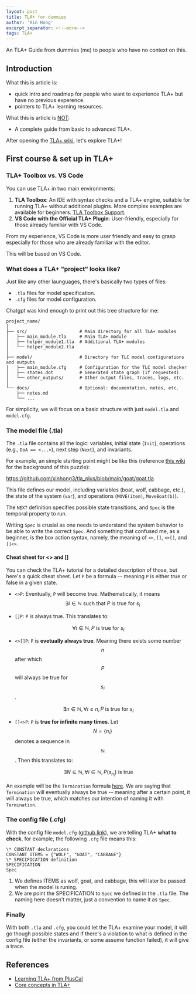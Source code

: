 ```yaml
---
layout: post
title: TLA+ for dummies
author: 'Xin Hong'
excerpt_separator: <!--more-->
tags: TLA+
---
```


An TLA+ Guide from dummies (me) to people who have no context on this.
<!--more-->
## Introduction
What this is article is:
- quick intro and roadmap for people who want to experience TLA+ but have no previous experence.
- pointers to TLA+ learning resources.

What this is article is <u>NOT</u>:
- A complete guide from basic to advanced TLA+.

After opening the [TLA+ wiki](https://learntla.com/core/tla.html), let's explore TLA+!

## First course & set up in TLA+
### TLA+ Toolbox vs. VS Code
You can use TLA+ in two main environments:
1. **TLA Toolbox**: An IDE with syntax checks and a TLA+ engine, suitable for running TLA+ without additional plugins. More complex examples are available for beginners. [TLA Toolbox Support](https://lamport.azurewebsites.net/tla/toolbox.html).
2. **VS Code with the Official TLA+ Plugin**: User-friendly, especially for those already familiar with VS Code.

From my experience, VS Code is more user friendly and easy to grasp especially for those who are already familiar with the editor.

This will be based on VS Code.

### What does a TLA+ "project" looks like?

Just like any other launguages, there's basically two types of files:
- `.tla` files for model specification.
- `.cfg` files for model configuration.

Chatgpt was kind enough to print out this tree structure for me:

```
project_name/
│
├── src/                    # Main directory for all TLA+ modules
│   ├── main_module.tla     # Main TLA+ module
│   ├── helper_module1.tla  # Additional TLA+ modules
│   └── helper_module2.tla
│
├── model/                  # Directory for TLC model configurations and outputs
│   ├── main_module.cfg     # Configuration for the TLC model checker
│   ├── states.dot          # Generated state graph (if requested)
│   └── other_outputs/      # Other output files, traces, logs, etc. 
│
└── docs/                   # Optional: documentation, notes, etc.
    ├── notes.md
    └── ...
```

For simplicity, we will focus on a basic structure with just `model.tla` and `model.cfg`.

### The model file (.tla)

The `.tla` file contains all the logic: variables, initial state (`Init`), operations (e.g., `DoA == <...>`), next step (`Next`), and invariants.

For example, an simple starting point might be like this (reference [this wiki](https://en.wikipedia.org/wiki/Wolf,_goat_and_cabbage_problem) for the background of this puzzle):

https://github.com/xinhong3/tla_plus/blob/main/goat/goat.tla

This file defines our model, including variables (boat, wolf, cabbage, etc.), the state of the system (`var`), and operations (`MOVE(item)`, `MoveBoat(b)`).

The `NEXT` definition specifies possible state transitions, and `Spec` is the temporal property to run.

Writing `Spec` is crusial as one needs to understand the system behavior to be able to write the correct `Spec`. And something that confused me, as a beginner, is the box action syntax, namely, the meaning of `<>`, `[]`, `<>[]`, and `[]<>`.

#### Cheat sheet for <> and []

You can check the TLA+ tutorial for a detailed description of those, but here's a quick cheat sheet. Let `P` be a formula -- meaning `P` is either true or false in a given state.

- `<>P`: Eventually, `P` will become true. Mathematically, it means $$ \exists i \in \mathbb{N} \text{ such that } P \text{ is true for } s_i $$

- `[]P`: `P` is always true. This translates to:

$$ \forall i \in \mathbb{N}, P \text{ is true for } s_i$$

- `<>[]P`: `P` is **evetually always true**. Meaning there exists some number $$n$$ after which $$P$$ will always be true for $$s_i$$.

$$ \exists n \in \mathbb{N}, \forall i \geq n, P \text{ is true for } s_i$$

- `[]<>P`: `P` is **true for infinite many times**. Let $$ N = \{n_i\} $$ denotes a sequence in $$\mathbb{N}$$. Then this translates to:

$$ \exists N \subseteq \mathbb{N}, \forall i \in \mathbb{N}, P(s_{n_i}) \text{ is true} $$


An example will be the `Termination` formula [here](https://github.com/xinhong3/tla_plus/blob/main/goat/goat.tla#L62). We are saying that `Termination` will eventually always be true -- meaning after a certain point, it will always be true, which matches our intention of naming it with `Termination`.

### The config file (.cfg)

With the config file `model.cfg` ([github link](https://github.com/xinhong3/tla_plus/blob/main/goat/goat.cfg)), we are telling TLA+ **what to check**, for example, the following `.cfg` file means this:

```
\* CONSTANT declarations
CONSTANT ITEMS = {"WOLF", "GOAT", "CABBAGE"}
\* SPECIFICATION definition
SPECIFICATION
Spec
```

1. We defines ITEMS as wolf, goat, and cabbage, this will later be passed when the model is runing.
2. We are point the SPECIFICATION to `Spec` we defined in the `.tla` file. The naming here doesn't matter, just a convention to name it as `Spec`.

### Finally

With both `.tla` and `.cfg`, you could let the TLA+ examine your model, it will go though possible states and if there's a violation to what is defined in the config file (either the invariants, or some assume function failed), it will give a trace.


## References
- [Learning TLA+ from PlusCal](https://learntla.com/core/tla.html#learning-from-pluscal)
- [Core concepts in TLA+](https://learntla.com/core/tla.html)